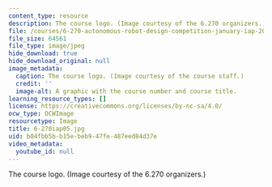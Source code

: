 ```yaml
---
content_type: resource
description: The course logo. (Image courtesy of the 6.270 organizers.)
file: /courses/6-270-autonomous-robot-design-competition-january-iap-2005/b04fbb5bb15ebeb947fe487eed84d37e_6-270iap05.jpg
file_size: 64561
file_type: image/jpeg
hide_download: true
hide_download_original: null
image_metadata:
  caption: The course logo. (Image courtesy of the course staff.)
  credit: ''
  image-alt: A graphic with the course number and course title.
learning_resource_types: []
license: https://creativecommons.org/licenses/by-nc-sa/4.0/
ocw_type: OCWImage
resourcetype: Image
title: 6-270iap05.jpg
uid: b04fbb5b-b15e-beb9-47fe-487eed84d37e
video_metadata:
  youtube_id: null
---
```

The course logo. (Image courtesy of the 6.270 organizers.)